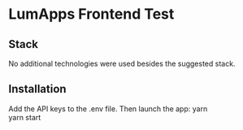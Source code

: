 # LumApps Frontend Test


## Stack

No additional technologies were used besides the suggested stack.

## Installation

Add the API keys to the .env file. 
Then launch the app:
    yarn    
    yarn start
